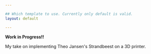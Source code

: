 ```yaml
---

## Which template to use. Currently only default is valid.
layout: default

---
```


**Work in Progress!!**

My take on implementing Theo Jansen's Strandbeest on a 3D printer.